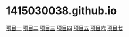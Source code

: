 # 1415030038.github.io
<a href="Untitled-1.html">项目一</a>
<a href="index2.html">项目二</a>
<a href="index3">项目三</a>
<a href="index4">项目四</a>
<a href="index5">项目五</a>
<a href="index6.html">项目六</a>
<a href="index7">项目七</a>
